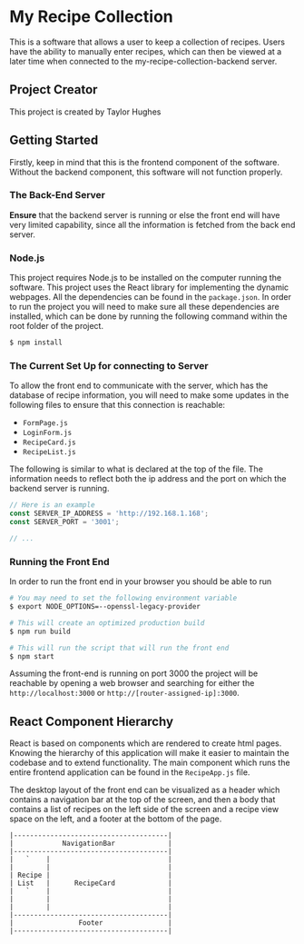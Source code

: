 # My Recipe Collection
This is a software that allows a user to keep a collection of recipes. Users have the ability to manually enter recipes, which can then be viewed at a later time when connected to the my-recipe-collection-backend server. 

## Project Creator
This project is created by Taylor Hughes

## Getting Started
Firstly, keep in mind that this is the frontend component of the software. Without the backend component, this software will not function properly.

### The Back-End Server
**Ensure** that the backend server is running or else the front end will have very limited capability, since all the information is fetched from the back end server. 

### Node.js
This project requires Node.js to be installed on the computer running the software. This project uses the React library for implementing the dynamic webpages. All the dependencies can be found in the `package.json`. In order to run the project you will need to make sure all these dependencies are installed, which can be done by running the following command within the root folder of the project.

```bash
$ npm install
```

### The Current Set Up for connecting to Server
To allow the front end to communicate with the server, which has the database of recipe information, you will need to make some updates in the following files to ensure that this connection is reachable:

- `FormPage.js`
- `LoginForm.js`
- `RecipeCard.js`
- `RecipeList.js`

The following is similar to what is declared at the top of the file. The information needs to reflect both the ip address and the port on which the backend server is running.

```js
// Here is an example
const SERVER_IP_ADDRESS = 'http://192.168.1.168';
const SERVER_PORT = '3001';

// ...
```

### Running the Front End
In order to run the front end in your browser you should be able to run 

```bash
# You may need to set the following environment variable
$ export NODE_OPTIONS=--openssl-legacy-provider
```

```bash
# This will create an optimized production build
$ npm run build

# This will run the script that will run the front end
$ npm start
```
Assuming the front-end is running on port 3000 the project will be reachable by opening a web browser and searching for either the `http://localhost:3000` or `http://[router-assigned-ip]:3000`.

## React Component Hierarchy
React is based on components which are rendered to create html pages. Knowing the hierarchy of this application will make it easier to maintain the codebase and to extend functionality. The main component which runs the entire frontend application can be found in the `RecipeApp.js` file.

The desktop layout of the front end can be visualized as a header which contains a navigation bar at the top of the screen, and then a body that contains a list of recipes on the left side of the screen and a recipe view space on the left, and a footer at the bottom of the page.

```
|--------------------------------------|
|            NavigationBar             |
|--------------------------------------|
|   `    |                             |
|        |                             |
| Recipe |                             |
| List   |      RecipeCard             |
|   `    |                             |
|        |                             |
|        |                             |
|--------------------------------------|
|                Footer                |
|--------------------------------------|
```
